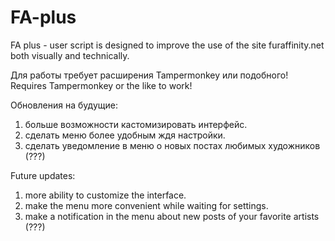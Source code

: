 # FA-plus
FA plus - user script is designed to improve the use of the site furaffinity.net both visually and technically.

Для работы требует расширения Tampermonkey или подобного!
Requires Tampermonkey or the like to work!

Обновления на будущие:
1) больше возможности кастомизировать интерфейс.
2) сделать меню более удобным ждя настройки.
3) сделать уведомление в меню о новых постах любимых художников (???)

Future updates:
1) more ability to customize the interface.
2) make the menu more convenient while waiting for settings.
3) make a notification in the menu about new posts of your favorite artists (???)
